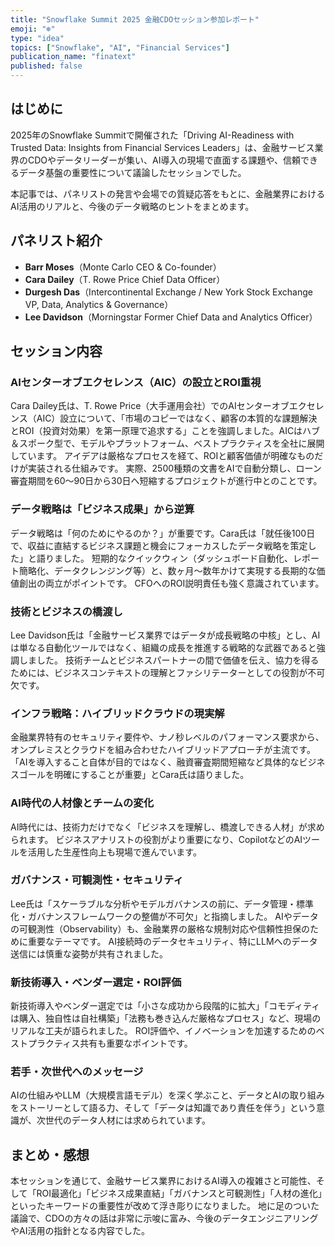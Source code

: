 ```yaml
---
title: "Snowflake Summit 2025 金融CDOセッション参加レポート"
emoji: "❄️"
type: "idea"
topics: ["Snowflake", "AI", "Financial Services"]
publication_name: "finatext"
published: false
---
```


## はじめに

2025年のSnowflake Summitで開催された「Driving AI-Readiness with Trusted Data: Insights from Financial Services Leaders」は、金融サービス業界のCDOやデータリーダーが集い、AI導入の現場で直面する課題や、信頼できるデータ基盤の重要性について議論したセッションでした。

本記事では、パネリストの発言や会場での質疑応答をもとに、金融業界におけるAI活用のリアルと、今後のデータ戦略のヒントをまとめます。

## パネリスト紹介

- **Barr Moses**（Monte Carlo CEO & Co-founder）
- **Cara Dailey**（T. Rowe Price Chief Data Officer）
- **Durgesh Das**（Intercontinental Exchange / New York Stock Exchange VP, Data, Analytics & Governance）
- **Lee Davidson**（Morningstar Former Chief Data and Analytics Officer）

## セッション内容

### AIセンターオブエクセレンス（AIC）の設立とROI重視

Cara Dailey氏は、T. Rowe Price（大手運用会社）でのAIセンターオブエクセレンス（AIC）設立について、「市場のコピーではなく、顧客の本質的な課題解決とROI（投資対効果）を第一原理で追求する」ことを強調しました。AICはハブ＆スポーク型で、モデルやプラットフォーム、ベストプラクティスを全社に展開しています。
アイデアは厳格なプロセスを経て、ROIと顧客価値が明確なものだけが実装される仕組みです。
実際、2500種類の文書をAIで自動分類し、ローン審査期間を60〜90日から30日へ短縮するプロジェクトが進行中とのことです。

### データ戦略は「ビジネス成果」から逆算

データ戦略は「何のためにやるのか？」が重要です。Cara氏は「就任後100日で、収益に直結するビジネス課題と機会にフォーカスしたデータ戦略を策定した」と語りました。
短期的なクイックウィン（ダッシュボード自動化、レポート簡略化、データクレンジング等）と、数ヶ月〜数年かけて実現する長期的な価値創出の両立がポイントです。
CFOへのROI説明責任も強く意識されています。

### 技術とビジネスの橋渡し

Lee Davidson氏は「金融サービス業界ではデータが成長戦略の中核」とし、AIは単なる自動化ツールではなく、組織の成長を推進する戦略的な武器であると強調しました。
技術チームとビジネスパートナーの間で価値を伝え、協力を得るためには、ビジネスコンテキストの理解とファシリテーターとしての役割が不可欠です。

### インフラ戦略：ハイブリッドクラウドの現実解

金融業界特有のセキュリティ要件や、ナノ秒レベルのパフォーマンス要求から、オンプレミスとクラウドを組み合わせたハイブリッドアプローチが主流です。
「AIを導入すること自体が目的ではなく、融資審査期間短縮など具体的なビジネスゴールを明確にすることが重要」とCara氏は語りました。

### AI時代の人材像とチームの変化

AI時代には、技術力だけでなく「ビジネスを理解し、橋渡しできる人材」が求められます。
ビジネスアナリストの役割がより重要になり、CopilotなどのAIツールを活用した生産性向上も現場で進んでいます。

### ガバナンス・可観測性・セキュリティ

Lee氏は「スケーラブルな分析やモデルガバナンスの前に、データ管理・標準化・ガバナンスフレームワークの整備が不可欠」と指摘しました。
AIやデータの可観測性（Observability）も、金融業界の厳格な規制対応や信頼性担保のために重要なテーマです。
AI接続時のデータセキュリティ、特にLLMへのデータ送信には慎重な姿勢が共有されました。

### 新技術導入・ベンダー選定・ROI評価

新技術導入やベンダー選定では「小さな成功から段階的に拡大」「コモディティは購入、独自性は自社構築」「法務も巻き込んだ厳格なプロセス」など、現場のリアルな工夫が語られました。
ROI評価や、イノベーションを加速するためのベストプラクティス共有も重要なポイントです。

### 若手・次世代へのメッセージ

AIの仕組みやLLM（大規模言語モデル）を深く学ぶこと、データとAIの取り組みをストーリーとして語る力、そして「データは知識であり責任を伴う」という意識が、次世代のデータ人材には求められています。

## まとめ・感想

本セッションを通じて、金融サービス業界におけるAI導入の複雑さと可能性、そして「ROI最適化」「ビジネス成果直結」「ガバナンスと可観測性」「人材の進化」といったキーワードの重要性が改めて浮き彫りになりました。
地に足のついた議論で、CDOの方々の話は非常に示唆に富み、今後のデータエンジニアリングやAI活用の指針となる内容でした。
